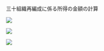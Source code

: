 三十組織再編成に係る所得の金額の計算

![](https://www.nta.go.jp/tmp/06b7780c-fc70-4f7e-a8de-bb1c8dd869af/images/df2abbd9a24d71f9408689b33d114a8bc571deecc978f617c97e1db02dccb3f8.jpg)

![](https://www.nta.go.jp/tmp/06b7780c-fc70-4f7e-a8de-bb1c8dd869af/images/b247403ebd1377cd88ae3f038f4ba180100a438921a47a7323bebf595f3be680.jpg)

![](https://www.nta.go.jp/tmp/06b7780c-fc70-4f7e-a8de-bb1c8dd869af/images/d10617d6da9138e77f9bdf8c9a851e7665c8a4acc88ab0bf05a9147831ee3f98.jpg)